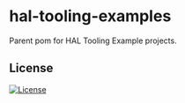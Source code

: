 # hal-tooling-examples

Parent pom for HAL Tooling Example projects.

## License

[![License](http://img.shields.io/:license-apache-blue.svg)](http://www.apache.org/licenses/LICENSE-2.0.html)
